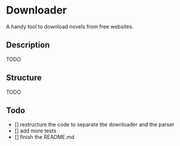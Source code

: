 # Downloader

A handy tool to download novels from free websites.

## Description

TODO

## Structure

TODO

## Todo

- [] restructure the code to separate the downloader and the parser
- [] add more tests
- [] finish the README.md